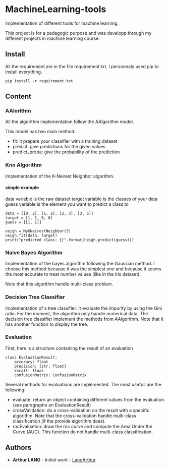 # MachineLearning-tools

Implementation of different tools for machine learning.

This project is for a pedagogic purpose and was developp through my different projects in machine learning course.

## Install

All the requirement are in the file requirement.txt. I personnaly used pip to install everything.

```
pip install -r requirement.txt
```

## Content

### AAlorithm

All the algorithm implementation follow the AAlgorithm model.

This model has two main method:
- fit: it prepare your classifier with a training dataset
- predict: give predictions for the given values
- predict_proba: give the probability of the prediction

### Knn Algorithm

Implementation of the K-Neirest Neighbor algorithm.

#### simple example

data variable is the raw dataset
target variable is the classes of your data
guess variable is the element you want to predict a class to
```
data = [[0, 2], [1, 2], [2, 3], [3, 5]]
target = [1, 1, 0, 0]
guess = [[1, 1]]

neigh = MyKNeirestNeighbor(3)
neigh.fit(data, target)
print("predicted class: {}".format(neigh.predict(guess)))
```

### Naive Bayes Algorithm

Implementation of the bayes algorithm following the Gaussian method. I choose this method because it was the simplest one and because it seems the most accurate to treat number values (like in the iris dataset).

Note that this algorithm handle multi-class problem.

### Decision Tree Classifier

Implementation of a tree classifier. It evaluate the impurity by using the Gini ratio. For the moment, the algorithm only handle numerical data.
The decision tree classifier implement the methods from AAlgorithm. Note that it has another function to display the tree.

### Evaluation

First, here is a structure containing the result of an evaluation

```
class EvaluationResult:
    accuracy: float
    precision: {str, float}
    recall: float
    confusionMatrix: ConfusionMatrix
```

Several methods for evaluations are implemented. The most usefull are the following:

- evaluate: return an object containing different values from the evaluation (see paragraphe on EvaluationResult)
- crossValidation: do a cross-validation on the result with a specific algorithm. Note that the cross-validation handle multi-class classification (if the provide algorithm does).
- rocEvaluation: draw the roc curve and compute the Area Under the Curve (AUC). This function do not handle multi-class classification.


## Authors

* **Arthur LANG** - *Initial work* - [LangArthur](https://github.com/LangArthur)